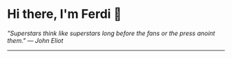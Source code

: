 <h1>Hi there, I'm Ferdi 👋</h1>

<p><em>
  "Superstars think like superstars long before the fans or the press anoint them." — John Eliot
</em></p>

---
